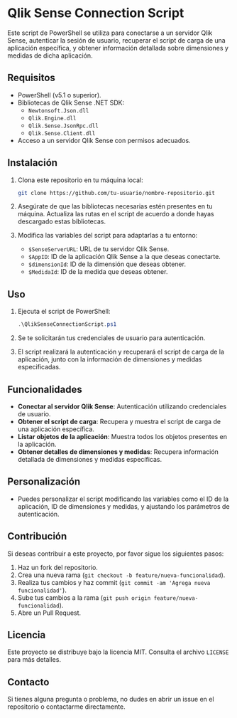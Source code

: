 
# Qlik Sense Connection Script

Este script de PowerShell se utiliza para conectarse a un servidor Qlik Sense, autenticar la sesión de usuario, recuperar el script de carga de una aplicación específica, y obtener información detallada sobre dimensiones y medidas de dicha aplicación.

## Requisitos

- PowerShell (v5.1 o superior).
- Bibliotecas de Qlik Sense .NET SDK:
  - `Newtonsoft.Json.dll`
  - `Qlik.Engine.dll`
  - `Qlik.Sense.JsonRpc.dll`
  - `Qlik.Sense.Client.dll`
- Acceso a un servidor Qlik Sense con permisos adecuados.

## Instalación

1. Clona este repositorio en tu máquina local:
    ```bash
    git clone https://github.com/tu-usuario/nombre-repositorio.git
    ```

2. Asegúrate de que las bibliotecas necesarias estén presentes en tu máquina. Actualiza las rutas en el script de acuerdo a donde hayas descargado estas bibliotecas.

3. Modifica las variables del script para adaptarlas a tu entorno:

   - `$SenseServerURL`: URL de tu servidor Qlik Sense.
   - `$AppID`: ID de la aplicación Qlik Sense a la que deseas conectarte.
   - `$dimensionId`: ID de la dimensión que deseas obtener.
   - `$MedidaId`: ID de la medida que deseas obtener.

## Uso

1. Ejecuta el script de PowerShell:
   ```powershell
   .\QlikSenseConnectionScript.ps1
   ```
   
2. Se te solicitarán tus credenciales de usuario para autenticación.

3. El script realizará la autenticación y recuperará el script de carga de la aplicación, junto con la información de dimensiones y medidas especificadas.

## Funcionalidades

- **Conectar al servidor Qlik Sense**: Autenticación utilizando credenciales de usuario.
- **Obtener el script de carga**: Recupera y muestra el script de carga de una aplicación específica.
- **Listar objetos de la aplicación**: Muestra todos los objetos presentes en la aplicación.
- **Obtener detalles de dimensiones y medidas**: Recupera información detallada de dimensiones y medidas específicas.

## Personalización

- Puedes personalizar el script modificando las variables como el ID de la aplicación, ID de dimensiones y medidas, y ajustando los parámetros de autenticación.

## Contribución

Si deseas contribuir a este proyecto, por favor sigue los siguientes pasos:

1. Haz un fork del repositorio.
2. Crea una nueva rama (`git checkout -b feature/nueva-funcionalidad`).
3. Realiza tus cambios y haz commit (`git commit -am 'Agrega nueva funcionalidad'`).
4. Sube tus cambios a la rama (`git push origin feature/nueva-funcionalidad`).
5. Abre un Pull Request.

## Licencia

Este proyecto se distribuye bajo la licencia MIT. Consulta el archivo `LICENSE` para más detalles.

## Contacto

Si tienes alguna pregunta o problema, no dudes en abrir un issue en el repositorio o contactarme directamente.
